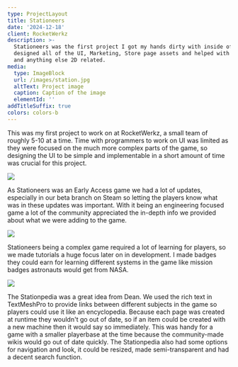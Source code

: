 ```yaml
---
type: ProjectLayout
title: Stationeers
date: '2024-12-18'
client: RocketWerkz
description: >-
  Stationeers was the first project I got my hands dirty with inside of Unity. I
  designed all of the UI, Marketing, Store page assets and helped with trailers
  and anything else 2D related.
media:
  type: ImageBlock
  url: /images/station.jpg
  altText: Project image
  caption: Caption of the image
  elementId: ''
addTitleSuffix: true
colors: colors-b
---
```

This was my first project to work on at RocketWerkz, a small team of roughly 5-10 at a time. Time with programmers to work on UI was limited as they were focused on the much more complex parts of the game, so designing the UI to be simple and implementable in a short amount of time was crucial for this project.

![](/images/new%20world%20stat.jpg)

As Stationeers was an Early Access game we had a lot of updates, especially in our beta branch on Steam so letting the players know what was in these updates was important. With it being an engineering focused game a lot of the community appreciated the in-depth info we provided about what we were adding to the game.

![](/images/tutorialszzz3.jpg)

Stationeers being a complex game required a lot of learning for players, so we made tutorials a huge focus later on in development. I made badges they could earn for learning different systems in the game like mission badges astronauts would get from NASA.

![](/images/stationpedia.jpg)

The Stationpedia was a great idea from Dean. We used the rich text in TextMeshPro to provide links between different subjects in the game so players could use it like an encyclopedia. Because each page was created at runtime they wouldn't go out of date, so if an item could be created with a new machine then it would say so immediately. This was handy for a game with a smaller playerbase at the time because the community-made wikis would go out of date quickly. The Stationpedia also had some options for navigation and look, it could be resized, made semi-transparent and had a decent search function.
